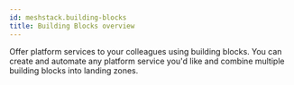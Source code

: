 ```yaml
---
id: meshstack.building-blocks
title: Building Blocks overview
---
```


Offer platform services to your colleagues using building blocks. You can create and automate any platform service you'd like and combine multiple building blocks into landing zones.

